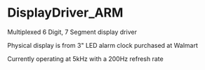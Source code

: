 DisplayDriver_ARM
=================

Multiplexed 6 Digit, 7 Segment display driver

Physical display is from 3" LED alarm clock purchased at Walmart

Currently operating at 5kHz with a 200Hz refresh rate

